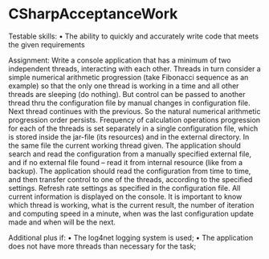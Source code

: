 CSharpAcceptanceWork
====================

Testable skills:
• The ability to quickly and accurately write code that meets the given requirements

Assignment:
Write a console application that has a minimum of two independent threads, interacting with each other. Threads in turn consider a simple numerical arithmetic progression (take Fibonacci sequence as an example) so that the only one thread is working in a time and all other threads are sleeping (do nothing). But control can be passed to another thread thru the configuration file by manual changes in configuration file.  Next thread continues with the previous. So the natural numerical arithmetic progression order persists. Frequency of calculation operations progression for each of the threads is set separately in a single configuration file, which is stored inside the jar-file (its resources) and in the external directory. In the same file the current working thread given. 
The application should search and read the configuration from a manually specified external file, and if no external file found – read it from internal resource (like from a backup). The application should read the configuration from time to time, and then transfer control to one of the threads, according to the specified settings. Refresh rate settings as specified in the configuration file. All current information is displayed on the console. It is important to know which thread is working, what is the current result, the number of iteration and computing speed in a minute, when was the last configuration update made and when will be the next.

Additional plus if:
• The log4net logging system is used;
• The application does not have more threads than necessary for the task;
